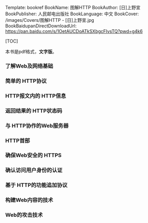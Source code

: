 Template: bookref
BookName: 图解HTTP
BookAuthor: [日]上野宣
BookPublisher: 人民邮电出版社
BookLanguage: 中文
BookCover: /images/Covers/图解HTTP - [日]上野宣.jpg
BookBaidupanDirectDownloadUrl: https://pan.baidu.com/s/1OetAUCDoATkSXbgcFIvsTQ?pwd=g4k6 



[TOC]

本书是pdf格式，**文字版**。


### 了解Web及网络基础
### 简单的 HTTP协议
### HTTP报文内的 HTTP信息
### 返回结果的 HTTP状态码
### 与 HTTP协作的Web服务器
### HTTP首部
### 确保Web安全的 HTTPS
### 确认访问用户身份的认证
### 基于 HTTP的功能追加协议
### 构建Web内容的技术
### Web的攻击技术
